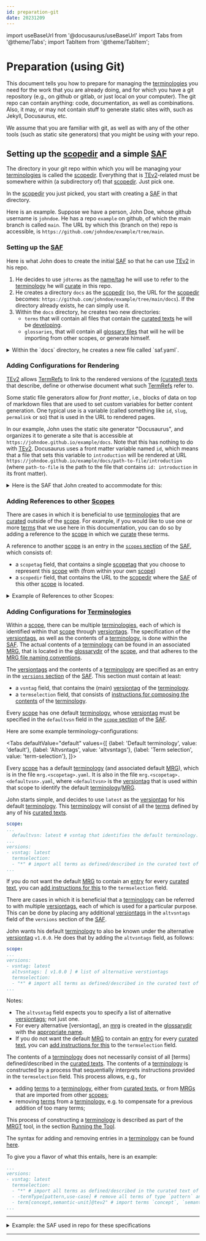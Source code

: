```yaml
---
id: preparation-git
date: 20231209
---
```


import useBaseUrl from '@docusaurus/useBaseUrl'
import Tabs from '@theme/Tabs';
import TabItem from '@theme/TabItem';

# Preparation (using Git)

This document tells you how to prepare for managing the [terminologies](@) you need for the work that you are already doing, and for which you have a git repository (e.g., on github or gitlab, or just local on your computer). The git repo can contain anything: code, documentation, as well as combinations. Also, it may, or may not contain stuff to generate static sites with, such as Jekyll, Docusaurus, etc.

We assume that you are familiar with git, as well as with any of the other tools (such as static site generators) that you might be using with your repo.

## Setting up the [scopedir](@) and a simple [SAF](@)

The directory in your git repo within which you will be managing your [terminologies](@) is called the [scopedir](@). Everything that is [TEv2](@)-related must be somewhere within (a subdirectory of) that [scopedir](@). Just pick one.

In the [scopedir](@) you just picked, you start with creating a [SAF](@) in that directory.

Here is an example. Suppose we have a person, John Doe, whose github username is `johndoe`. He has a repo `example` on github, of which the main branch is called `main`. The URL by which this (branch on the) repo is accessible, is `https://github.com/johndoe/example/tree/main`. 

### Setting up the [SAF](@)

Here is what John does to create the initial [SAF](@) so that he can use [TEv2](@) in his repo.

1. He decides to use `jdterms` as the [name/tag](scopetag@) he will use to refer to the [terminology](@) he will [curate](@) in this repo.
2. He creates a directory `docs` as the [scopedir](@) (so, the URL for the [scopedir](@) becomes: `https://github.com/johndoe/example/tree/main/docs`). If the directory already exists, he can simply use it.
3. Within the `docs` directory, he creates two new directories:
    - `terms` that will contain all files that contain the [curated texts](@) he will be [developing](curate@).
    - `glossaries`, that will contain all [glossary files](mrg@) that will he will be importing from other scopes, or generate himself.

<details>
    <summary>Within the `docs` directory, he creates a new file called `saf.yaml`.</summary>

```yaml
scope:
  scopetag: jdterms # short name for what you call your scope.
  scopedir: https://github.com/johndoe/example/tree/main/docs  # URL of the scope-directory
  curatedir: terms # directory where all curated files are located. Full URL is `scopedir`/`curatedir`
  glossarydir: glossaries # directory where all glossary files are located. Full URL is `scopedir`/`glossarydir`
```
</details>

### Adding Configurations for Rendering

[TEv2](@) allows [TermRefs](@) to link to the rendered versions of the [(curated) texts](curated-text@) that describe, define or otherwise document what such [TermRefs](@) refer to.

Some static file generators allow for _front matter_, i.e., blocks of data on top of markdown files that are used to set custom variables for better content generation. One typical use is a variable (called something like `id`, `slug`, `permalink` or so) that is used in the URL to rendered pages.

In our example, John uses the static site generator "Docusaurus", and organizes it to generate a site that is accessible at `https://johndoe.github.io/example/docs`. Note that this has nothing to do with [TEv2](@). Docusaurus uses a front matter variable named `id`, which means that a file that sets this variable to `introduction` will be rendered at URL `https://johndoe.github.io/example/docs/path-to-file/introduction` (where `path-to-file` is the path to the file that contains `id: introduction` in its front matter).

<details>
    <summary>Here is the SAF that John created to accommodate for this:</summary>

```yaml
scope:
...
  website: https://johndoe.github.io/example/docs # base URL for rendered site.
  navpath: /terms # Path to the directory where Curated Texts are rendered.
  bodyFileID: id # Name of the front-matter field that provides a unique identifier for the file.
...
```
</details>

### Adding References to other [Scopes](@)

There are cases in which it is beneficial to use [terminologies](@) that are [curated](@) outside of the [scope](@). For example, if you would like to use one or more [terms](@) that we use here in this documentation, you can do so by adding a reference to the [scope](@) in which we [curate](@) these terms.

A reference to another [scope](@) is an entry in the [`scopes` section](/docs/spec-files/saf#scopes) of the [SAF](@), which consists of:

- a `scopetag` field, that contains a single [scopetag](@) that you choose to represent this [scope](@) with (from within your own [scope](@))
- a `scopedir` field, that contains the URL to the [scopedir](@) where the [SAF](@) of this other [scope](@) is located.

<details>
    <summary>Example of References to other Scopes:</summary>

```yaml
...
scopes:
- scopetag: tev2
  scopedir: https://github.com/tno-terminology-design/tev2-specifications/tree/main/docs
- scopetag: essif-lab
  scopedir: https://github.com/essif-lab/framework/tree/master/docs
...
```
</details>

### Adding Configurations for [Terminologies](@)

Within a [scope](@), there can be multiple [terminologies](@), each of which is identified within that [scope](@) through [versiontags](@). The specification of the [versiontags](@), as well as the contents of a [terminology](@), is done within the [SAF](@). The actual contents of a [terminology](@) can be found in an associated [MRG](@), that is located in the [glossarydir](@) of the [scope](@), and that adheres to the [MRG file naming conventions](mrg#file-naming-conventions@).

The [versiontags](@) and the contents of a [terminology](@) are specified as an entry in the [`versions` section](/docs/spec-files/saf#versions) of the [SAF](@). This section must contain at least:

- a `vsntag` field, that contains the (main) [versiontag](@) of the [terminology](@).
- a `termselection` field, that consists of [instructions for composing the contents](/docs/spec-syntax/mrg-term-selection-syntax) of the [terminology](@).

Every [scope](@) has one default [terminology](@), whose [versiontag](@) must be specified in the `defaultvsn` field in the [`scope` section](/docs/spec-files/saf#scope-section) of the [SAF](@).

Here are some example terminology-configurations:

<Tabs
  defaultValue="default"
  values={[
    {label: 'Default terminology',       value: 'default'},
    {label: 'Altvsntags',                value: 'altvsntags'},
    {label: 'Term selection',            value: 'term-selection'},
  ]}>

<TabItem value="default">

Every [scope](@) has a default [terminology](@) (and associated default [MRG](@)), which is in the file `mrg.<scopetag>.yaml`. It is also in the file `mrg.<scopetag>.<defaultvsn>.yaml`, where `<defaultvsn>` is the [versiontag](@) that is used within that scope to identify the default [terminology](@)/[MRG](@).

John starts simple, and decides to use `latest` as the [versiontag](@) for his default [terminology](@).
This [terminology](@) will consist of all the [terms](@) defined by any of his [curated texts](@).

```yaml
scope:
...
  defaultvsn: latest # vsntag that identifies the default terminology.
...
versions:
- vsntag: latest
  termselection:
  - "*" # import all terms as defined/described in the curated text of this scope.
...
```
If you do not want the default [MRG](@) to contain an [entry](mrg-entry@) for every [curated text](@), you can [add instructions for this](/docs/spec-syntax/mrg-term-selection-syntax) to the `termselection` field.

</TabItem>

<TabItem value="altvsntags">

There are cases in which it is beneficial that a [terminology](@) can be referred to with multiple  [versiontags](@), each of which is used for a particular purpose. This can be done by placing any additional [versiontags](@) in the `altvsntags` field of the `versions` section of the [SAF](@).

John wants his default [terminology](@) to also be known under the alternative [versiontag](@) `v1.0.0`. He does that by adding the `altvsntags` field, as follows:

```yaml
scope:
...
versions:
- vsntag: latest
  altvsntags: [ v1.0.0 ] # list of alternative verstiontags
  termselection:
  - "*" # import all terms as defined/described in the curated text of this scope.
...
```
Notes:

- The `altvsntag` field expects you to specify a list of alternative [versiontags](@); not just one.
- For every alternative [versiontag], an [mrg](@) is created in the [glossarydir](@) with the [appropriate name](mrg#file-naming-conventions@).
- If you do not want the default [MRG](@) to contain an [entry](mrg-entry@) for every [curated text](@), you can [add instructions for this](/docs/spec-syntax/mrg-term-selection-syntax) to the `termselection` field.

</TabItem>

<TabItem value="term-selection">

The contents of a [terminology](@) does not necessarily consist of all [terms] defined/described in the [curated texts](@). The contents of a [terminology](@) is constructed by a process that sequentially interprets instructions provided in the `termselection` field. This process allows, e.g., for 

- adding [terms](@) to a [terminology](@), either from [curated texts](@), or from [MRGs](@) that are imported from other [scopes](@);
- removing [terms](@) from a [terminology](@), e.g. to compensate for a previous addition of too many terms;

This process of constructing a [terminology](@) is described as part of the [MRGT](@) tool, in the section [Running the Tool](/docs/spec-tools/mrgt#running-the-tool).

The syntax for adding and removing entries in a [terminology](@) can be found [here](/docs/spec-syntax/mrg-term-selection-syntax).

To give you a flavor of what this entails, here is an example:

```yaml
...
versions:
- vsntag: latest
  termselection:
  - "*" # import all terms as defined/described in the curated text of this scope.
  - -termType[pattern,use-case] # remove all terms of type `pattern` and type `use-case`.
  - term[concept,semantic-unit]@tev2" # import terms `concept`, `semantic-unit` from scope `tev2`.
...
```

</TabItem>

</Tabs>

---

<details>
    <summary>Example: the SAF used in repo for these specifications</summary>

The below text was the contents of the [saf.yaml](https://github.com/tno-terminology-design/tev2-specifications/tree/master/docs/saf.yaml) file in the TEv2-specifications repo at the time this text was authored.

```yaml
#
# This is a Scope Administration File that can be used in conjunction with [Terminology Engine v2](https://tno-terminology-design.github.io/tev2-specifications/docs/category/introduction-overview).
#
# The first section defines meta-data concerning the scope itself, both for technical use and human use.
# It shows where directories and files live that ar part of the scope, and also
# ways in which people can contribute, raise issues, see what's going on, discuss, etc.
#
scope:
  scopetag: tev2 # identifier that curators have determined for this terminology
  scopedir: https://github.com/tno-terminology-design/tev2-specifications/tree/master/docs  # URL of the scope-directory
  curatedir: terms # directory where all curated files are located. Full URL is `scopedir`/`curatedir`
  glossarydir: glossaries # directory where all glossary files and GDFs are located. Full URL is `scopedir`/`glossarydir`
  defaultvsn: documentation # vsntag that identifies the default terminology. MRG is located at `scopedir`/`glossarydir`/mrg.tev2.latest.yaml
  website: https://tno-terminology-design.github.io/tev2-specifications/docs # base URL for creating links to rendered versions of Curated Texts. It should also serve as the home page of the Terminology.
  navpath: /terms # Path to the directory where Curated Texts are rendered. What `curatedir` is for Curated Texts is, `navpath` is for the rendered versions of Curated Texts.
  bodyFileID: id # Name of the field in the front matter of a [body file](@) used by your static site generator in a URL, to uniquely identify that file (e.g., "id", "slug", "permalink"). If not specified, the filename of the [body file](@) will be used. | 
  license: LICENSE.md # file that contains the (default) licensing conditions. Full URL is `scopedir`/`license`
  statuses: [ proposed, approved, deprecated ] # list of status tags that are defined for semantic units in this scope
  issues: https://github.com/tno-terminology-design/tev2-specifications/issues # URL where issues can be raised and handled
  curators: # contacting individual curators
  - name: RieksJ
    email: # we split up the email address to reduce the likelihood of the address being harvested for spamming
      id: rieks.joosten
      at: tno.nl
#
# The second section contains a mapping between scopetags that are used within the scope, and the associated scopedirs.
# This enables tools to find the [SAF](@) of these [scopes](@), and from there all other directories, files etc.
# that live within them, e.g. to use/import their data.
#
scopes:  #
- scopetag: essif-lab # definition of (scope) tag(s) that are used within this scope to refer to a specific terminology
  scopedir: https://github.com/essif-lab/framework/tree/master/docs # URL of the scope-directory
- scopetag: essiflab # definition of (scope) tag(s) that are used within this scope to refer to a specific terminology
  scopedir: https://github.com/essif-lab/framework/tree/master/docs # URL of the scope-directory
#
# The third section specifies the versions that are actively maintained by the curators.
# For each version, the set of terms is selected that constitute the terminology.
# See the Glossary Generation Tool (GGT) for details about the syntax and semantics.
#
versions:
- vsntag: terms # this version contains all terms that are curated within this scope
  termselection:
  - "*" # import all tev2 terms.
  - "-term[@]" # exclude the `@` (which is only used for debugging purposes)
- vsntag: patterns # this version contains all patterns we need within this scope
  termselection:
  - termType[pattern]
  - termType[pattern]@essif-lab
- vsntag: documentation # terms that are needed for this specification
  altvsntags: [ latest ] # alternative verstiontags
  termselection:
  - "term[action]@essif-lab"
  - "rename action [id:act, term:act, formPhrases:'act{ss}']"
  - "term[party,actor,onboarding,action,organization,community,entity,legal-entity]@essif-lab"
  - "term[ssi,assertion,claim,credential,issue,verify,validate,transaction]@essif-lab"
  - "term[manage,management,governance,risk,owner,owned]@essif-lab" 
  - "term[jurisdiction,objective,control,expectation,obligation]@essif-lab"
  - "term[control-objective,risk-objective,compliance-objective]@essif-lab" 
  - "term[identity,partial-identity,identifier,identify,identification]@essif-lab"
  - "term[concept,relation,property,pattern,semantic-unit,terminology,vocabulary,knowledge]@essif-lab"
  - "termType[concept,acronym,abbreviation]" # import all of our own stuff (except patterns)
```
</details>

---
